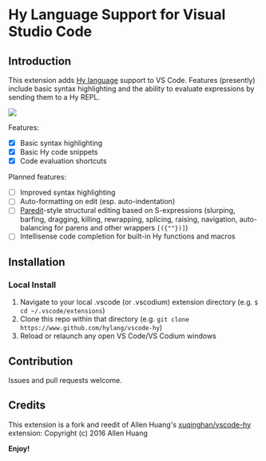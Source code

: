 # Hy Language Support for Visual Studio Code


## Introduction

This extension adds [Hy language](https://www.github.com/hylang/hy) support to VS Code. Features (presently) include basic syntax highlighting and the ability to evaluate expressions by sending them to a Hy REPL.

![](https://raw.githubusercontent.com/xuqinghan/vscode-hy/master/images/syntax_hy.PNG)

Features:
- [x] Basic syntax highlighting
- [x] Basic Hy code snippets
- [x] Code evaluation shortcuts

Planned features:
- [ ] Improved syntax highlighting
- [ ] Auto-formatting on edit (esp. auto-indentation)
- [ ] [Paredit](https://www.emacswiki.org/emacs/ParEdit)-style structural editing based on S-expressions (slurping, barfing, dragging, killing, rewrapping, splicing, raising, navigation, auto-balancing for parens and other wrappers `[({""})]`)
- [ ] Intellisense code completion for built-in Hy functions and macros

## Installation

### Local Install

1. Navigate to your local .vscode (or .vscodium) extension directory (e.g. `$ cd ~/.vscode/extensions`)
2. Clone this repo within that directory (e.g. `git clone https://www.github.com/hylang/vscode-hy`)
3. Reload or relaunch any open VS Code/VS Codium windows


## Contribution

Issues and pull requests welcome.

## Credits

This extension is a fork and reedit of Allen Huang's [xuqinghan/vscode-hy](https://github.com/xuqinghan/vscode-hy) extension: Copyright (c) 2016 Allen Huang

**Enjoy!**
